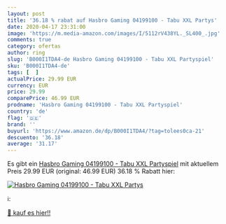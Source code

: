 ```yaml
---
layout: post
title: '36.18 % rabat auf Hasbro Gaming 04199100 - Tabu XXL Partys'
date: 2020-04-17 23:31:00
image: 'https://m.media-amazon.com/images/I/5112rV438YL._SL400_.jpg'
comments: true
category: ofertas
author: ring
slug: 'B000I1TDA4-de Hasbro Gaming 04199100 - Tabu XXL Partyspiel'
sku: 'B000I1TDA4-de'
tags: [  ]
actualPrice: 29.99 EUR
currency: EUR
price: 29.99
comparePrice: 46.99 EUR
prodname: 'Hasbro Gaming 04199100 - Tabu XXL Partyspiel'
country: 'de'
flag: '🇩🇪'
brand: ''
buyurl: 'https://www.amazon.de/dp/B000I1TDA4/?tag=tolees0ca-21'
descuento: '36.18'
average: '31.17'
---
```


Es gibt ein [Hasbro Gaming 04199100 - Tabu XXL Partyspiel](https://www.amazon.de/dp/B000I1TDA4/?tag=tolees0ca-21) mit aktuellem Preis 29.99 EUR (original: 46.99 EUR) 36.18 % Rabatt hier:

[![Hasbro Gaming 04199100 - Tabu XXL Partys](https://m.media-amazon.com/images/I/5112rV438YL._SL400_.jpg)](https://www.amazon.de/dp/B000I1TDA4/?tag=tolees0ca-21)

ℹ️:


[🛒 kauf es hier!!](https://www.amazon.de/dp/B000I1TDA4/?tag=tolees0ca-21)
